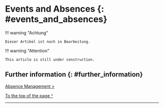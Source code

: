 # Events and Absences {: #events_and_absences}



!!! warning "Achtung"

    Dieser Artikel ist noch in Bearbeitung.




!!! warning "Attention"

    This article is still under construction.




## Further information {: #further_information}

[Absence Management >](../area_modules/Absence_Management.md)<br>


[To the top of the page ^](#events_and_absences)

---